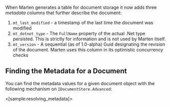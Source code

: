 <!--Title:Working with Marten's Metadata Columns-->

When Marten generates a table for document storage it now adds three _metadata_ columns
that further describe the document:

1. `mt_last_modified` - a timestamp of the last time the document was modified
1. `mt_dotnet_type` - The `FullName` property of the actual .Net type persisted. This is strictly for information and is not used by Marten itself.
1. `mt_version` - A sequential (as of 1.0-alpha) Guid designating the revision of the document. Marten uses
   this column in its optimistic concurrency checks
   
## Finding the Metadata for a Document

You can find the metadata values for a given document object with the following mechanism
on `IDocumentStore.Advanced`:

<[sample:resolving_metadata]>

